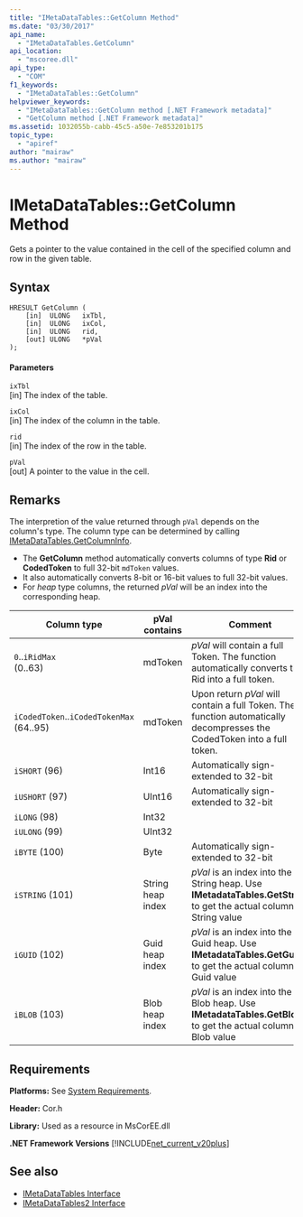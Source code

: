 ```yaml
---
title: "IMetaDataTables::GetColumn Method"
ms.date: "03/30/2017"
api_name: 
  - "IMetaDataTables.GetColumn"
api_location: 
  - "mscoree.dll"
api_type: 
  - "COM"
f1_keywords: 
  - "IMetaDataTables::GetColumn"
helpviewer_keywords: 
  - "IMetaDataTables::GetColumn method [.NET Framework metadata]"
  - "GetColumn method [.NET Framework metadata]"
ms.assetid: 1032055b-cabb-45c5-a50e-7e853201b175
topic_type: 
  - "apiref"
author: "mairaw"
ms.author: "mairaw"
---
```

# IMetaDataTables::GetColumn Method
Gets a pointer to the value contained in the cell of the specified column and row in the given table.  
  
## Syntax  
  
```  
HRESULT GetColumn (   
    [in]  ULONG   ixTbl,  
    [in]  ULONG   ixCol,  
    [in]  ULONG   rid,  
    [out] ULONG   *pVal  
);  
```  
  
#### Parameters  
 `ixTbl`  
 [in] The index of the table.  
  
 `ixCol`  
 [in] The index of the column in the table.  
  
 `rid`  
 [in] The index of the row in the table.  
  
 `pVal`  
 [out] A pointer to the value in the cell.  
 
## Remarks

The interpretion of the value returned through `pVal` depends on the column's type. The column type can be determined by calling [IMetaDataTables.GetColumnInfo](imetadatatables-getcolumninfo-method.md).

- The **GetColumn** method automatically converts columns of type **Rid** or **CodedToken** to full 32-bit `mdToken` values.
- It also automatically converts 8-bit or 16-bit values to full 32-bit values. 
- For *heap* type columns, the returned *pVal* will be an index into the corresponding heap.

| Column type              | pVal contains | Comment                          |
|--------------------------|---------------|-----------------------------------|
| `0`..`iRidMax`<br>(0..63)  | mdToken     | *pVal* will contain a full Token. The function automatically converts the Rid into a full token. |
| `iCodedToken`..`iCodedTokenMax`<br>(64..95) | mdToken | Upon return *pVal* will contain a full Token. The function automatically decompresses the CodedToken into a full token. |
| `iSHORT` (96)            | Int16         | Automatically sign-extended to 32-bit  |
| `iUSHORT` (97)           | UInt16        | Automatically sign-extended to 32-bit  |
| `iLONG` (98)             | Int32         |                                        | 
| `iULONG` (99)            | UInt32        |                                        |
| `iBYTE` (100)            | Byte          | Automatically sign-extended to 32-bit  |
| `iSTRING` (101)          | String heap index | *pVal* is an index into the String heap. Use **IMetadataTables.GetString** to get the actual column String value |
| `iGUID` (102)            | Guid heap index | *pVal* is an index into the Guid heap. Use **IMetadataTables.GetGuid** to get the actual column Guid value |
| `iBLOB` (103)            | Blob heap index | *pVal* is an index into the Blob heap. Use **IMetadataTables.GetBlob** to get the actual column Blob value |
  
## Requirements  
 **Platforms:** See [System Requirements](../../../../docs/framework/get-started/system-requirements.md).  
  
 **Header:** Cor.h  
  
 **Library:** Used as a resource in MsCorEE.dll  
  
 **.NET Framework Versions** [!INCLUDE[net_current_v20plus](../../../../includes/net-current-v20plus-md.md)]  
  
## See also
- [IMetaDataTables Interface](../../../../docs/framework/unmanaged-api/metadata/imetadatatables-interface.md)
- [IMetaDataTables2 Interface](../../../../docs/framework/unmanaged-api/metadata/imetadatatables2-interface.md)
